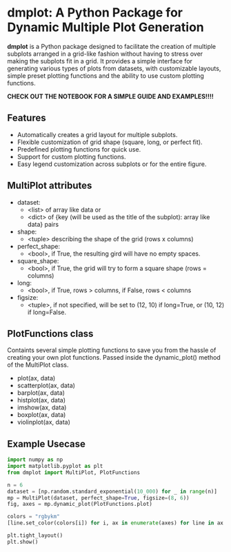 # dmplot: A Python Package for Dynamic Multiple Plot Generation

**dmplot** is a Python package designed to facilitate the creation of multiple subplots arranged in a grid-like fashion without having to stress over making the subplots fit in a grid. It provides a simple interface for generating various types of plots from datasets, with customizable layouts, simple preset plotting functions and the ability to use custom plotting functions.

**CHECK OUT THE NOTEBOOK FOR A SIMPLE GUIDE AND EXAMPLES!!!!**


## Features

- Automatically creates a grid layout for multiple subplots.
- Flexible customization of grid shape (square, long, or perfect fit).
- Predefined plotting functions for quick use.
- Support for custom plotting functions.
- Easy legend customization across subplots or for the entire figure.

## MultiPlot attributes

- dataset:
  - \<list> of array like data or
  - \<dict> of {key (will be used as the title of the subplot): array like data} pairs
- shape:
  - \<tuple> describing the shape of the grid (rows x columns)
- perfect_shape:
  - \<bool>, if True, the resulting gird will have no empty spaces.
- square_shape:
  - \<bool>, if True, the grid will try to form a square shape (rows = columns)
- long:
  - \<bool>, if True, rows > columns, if False, rows < columns
- figsize:
  - \<tuple>, if not specified, will be set to (12, 10) if long=True, or (10, 12) if long=False.

## PlotFunctions class

Containts several simple plotting functions to save you from the hassle of creating your own plot functions. Passed inside the dynamic_plot() method of the MultiPlot class.

- plot(ax, data)
- scatterplot(ax, data)
- barplot(ax, data)
- histplot(ax, data)
- imshow(ax, data)
- boxplot(ax, data)
- violinplot(ax, data)

## Example Usecase

```python
import numpy as np
import matplotlib.pyplot as plt
from dmplot import MultiPlot, PlotFunctions

n = 6
dataset = [np.random.standard_exponential(10_000) for _ in range(n)]
mp = MultiPlot(dataset, perfect_shape=True, figsize=(8, 6))
fig, axes = mp.dynamic_plot(PlotFunctions.plot)

colors = "rgbykm"
[line.set_color(colors[i]) for i, ax in enumerate(axes) for line in ax.get_lines()]

plt.tight_layout()
plt.show()
```